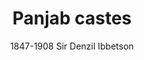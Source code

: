 ---
title: "Panjab castes"
author: ["1847-1908  Sir  Denzil Ibbetson"]
year: 1916
language: ["English"]
genre: ["Literature"]
description: "Panjab castes by 1847-1908  Sir  Denzil Ibbetson (1916) - A work of caste ,  india punjab and punjab (india) ,  social life and customs from the Indian literary heritage, now available in digital format."
collections: ['regional-voices', 'modern-literature']
sources:
  - name: "Internet Archive"
    url: "https://archive.org/details/panjabcastes00ibbe"
    type: "other"
references:
  - name: "Wikipedia: Panjab Castes"
    url: "https://en.wikipedia.org/wiki/Panjab_Castes"
    type: "wikipedia"
  - name: "Wikipedia: Denzil Ibbetson"
    url: "https://en.wikipedia.org/wiki/Denzil_Ibbetson"
    type: "wikipedia"
  - name: "Open Library: Panjab castes year"
    url: "https://openlibrary.org/search?q=Panjab+castes+year+1916+language+English+1847-1908++Sir++Denzil+Ibbetson"
    type: "other"
featured: false
publishDate: 2025-10-30
tags: ['classical', 'literature']
---